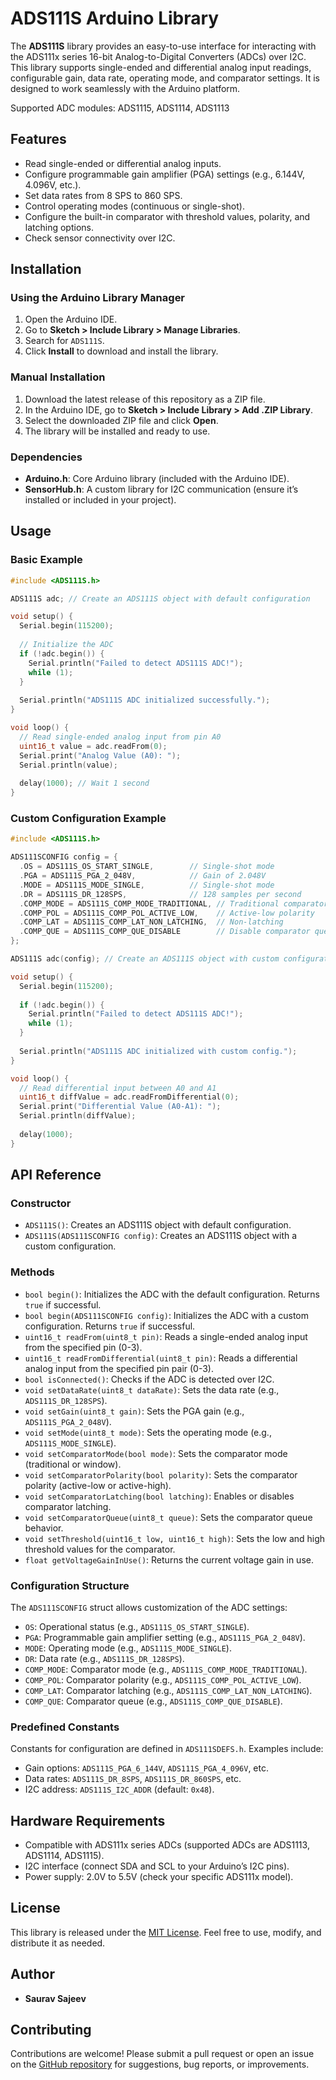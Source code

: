 # ADS111S Arduino Library

The **ADS111S** library provides an easy-to-use interface for interacting with the ADS111x series 16-bit Analog-to-Digital Converters (ADCs) over I2C. This library supports single-ended and differential analog input readings, configurable gain, data rate, operating mode, and comparator settings. It is designed to work seamlessly with the Arduino platform.

Supported ADC modules: ADS1115, ADS1114, ADS1113

## Features
- Read single-ended or differential analog inputs.
- Configure programmable gain amplifier (PGA) settings (e.g., 6.144V, 4.096V, etc.).
- Set data rates from 8 SPS to 860 SPS.
- Control operating modes (continuous or single-shot).
- Configure the built-in comparator with threshold values, polarity, and latching options.
- Check sensor connectivity over I2C.

## Installation

### Using the Arduino Library Manager
1. Open the Arduino IDE.
2. Go to **Sketch > Include Library > Manage Libraries**.
3. Search for `ADS111S`.
4. Click **Install** to download and install the library.

### Manual Installation
1. Download the latest release of this repository as a ZIP file.
2. In the Arduino IDE, go to **Sketch > Include Library > Add .ZIP Library**.
3. Select the downloaded ZIP file and click **Open**.
4. The library will be installed and ready to use.

### Dependencies
- **Arduino.h**: Core Arduino library (included with the Arduino IDE).
- **SensorHub.h**: A custom library for I2C communication (ensure it’s installed or included in your project).

## Usage

### Basic Example
```cpp
#include <ADS111S.h>

ADS111S adc; // Create an ADS111S object with default configuration

void setup() {
  Serial.begin(115200);
  
  // Initialize the ADC
  if (!adc.begin()) {
    Serial.println("Failed to detect ADS111S ADC!");
    while (1);
  }
  
  Serial.println("ADS111S ADC initialized successfully.");
}

void loop() {
  // Read single-ended analog input from pin A0
  uint16_t value = adc.readFrom(0);
  Serial.print("Analog Value (A0): ");
  Serial.println(value);
  
  delay(1000); // Wait 1 second
}
```

### Custom Configuration Example
```cpp
#include <ADS111S.h>

ADS111SCONFIG config = {
  .OS = ADS111S_OS_START_SINGLE,        // Single-shot mode
  .PGA = ADS111S_PGA_2_048V,            // Gain of 2.048V
  .MODE = ADS111S_MODE_SINGLE,          // Single-shot mode
  .DR = ADS111S_DR_128SPS,              // 128 samples per second
  .COMP_MODE = ADS111S_COMP_MODE_TRADITIONAL, // Traditional comparator
  .COMP_POL = ADS111S_COMP_POL_ACTIVE_LOW,    // Active-low polarity
  .COMP_LAT = ADS111S_COMP_LAT_NON_LATCHING,  // Non-latching
  .COMP_QUE = ADS111S_COMP_QUE_DISABLE        // Disable comparator queue
};

ADS111S adc(config); // Create an ADS111S object with custom configuration

void setup() {
  Serial.begin(115200);
  
  if (!adc.begin()) {
    Serial.println("Failed to detect ADS111S ADC!");
    while (1);
  }
  
  Serial.println("ADS111S ADC initialized with custom config.");
}

void loop() {
  // Read differential input between A0 and A1
  uint16_t diffValue = adc.readFromDifferential(0);
  Serial.print("Differential Value (A0-A1): ");
  Serial.println(diffValue);
  
  delay(1000);
}
```

## API Reference

### Constructor
- `ADS111S()`: Creates an ADS111S object with default configuration.
- `ADS111S(ADS111SCONFIG config)`: Creates an ADS111S object with a custom configuration.

### Methods
- `bool begin()`: Initializes the ADC with the default configuration. Returns `true` if successful.
- `bool begin(ADS111SCONFIG config)`: Initializes the ADC with a custom configuration. Returns `true` if successful.
- `uint16_t readFrom(uint8_t pin)`: Reads a single-ended analog input from the specified pin (0-3).
- `uint16_t readFromDifferential(uint8_t pin)`: Reads a differential analog input from the specified pin pair (0-3).
- `bool isConnected()`: Checks if the ADC is detected over I2C.
- `void setDataRate(uint8_t dataRate)`: Sets the data rate (e.g., `ADS111S_DR_128SPS`).
- `void setGain(uint8_t gain)`: Sets the PGA gain (e.g., `ADS111S_PGA_2_048V`).
- `void setMode(uint8_t mode)`: Sets the operating mode (e.g., `ADS111S_MODE_SINGLE`).
- `void setComparatorMode(bool mode)`: Sets the comparator mode (traditional or window).
- `void setComparatorPolarity(bool polarity)`: Sets the comparator polarity (active-low or active-high).
- `void setComparatorLatching(bool latching)`: Enables or disables comparator latching.
- `void setComparatorQueue(uint8_t queue)`: Sets the comparator queue behavior.
- `void setThreshold(uint16_t low, uint16_t high)`: Sets the low and high threshold values for the comparator.
- `float getVoltageGainInUse()`: Returns the current voltage gain in use.

### Configuration Structure
The `ADS111SCONFIG` struct allows customization of the ADC settings:
- `OS`: Operational status (e.g., `ADS111S_OS_START_SINGLE`).
- `PGA`: Programmable gain amplifier setting (e.g., `ADS111S_PGA_2_048V`).
- `MODE`: Operating mode (e.g., `ADS111S_MODE_SINGLE`).
- `DR`: Data rate (e.g., `ADS111S_DR_128SPS`).
- `COMP_MODE`: Comparator mode (e.g., `ADS111S_COMP_MODE_TRADITIONAL`).
- `COMP_POL`: Comparator polarity (e.g., `ADS111S_COMP_POL_ACTIVE_LOW`).
- `COMP_LAT`: Comparator latching (e.g., `ADS111S_COMP_LAT_NON_LATCHING`).
- `COMP_QUE`: Comparator queue (e.g., `ADS111S_COMP_QUE_DISABLE`).

### Predefined Constants
Constants for configuration are defined in `ADS111SDEFS.h`. Examples include:
- Gain options: `ADS111S_PGA_6_144V`, `ADS111S_PGA_4_096V`, etc.
- Data rates: `ADS111S_DR_8SPS`, `ADS111S_DR_860SPS`, etc.
- I2C address: `ADS111S_I2C_ADDR` (default: `0x48`).

## Hardware Requirements
- Compatible with ADS111x series ADCs (supported ADCs are ADS1113, ADS1114, ADS1115).
- I2C interface (connect SDA and SCL to your Arduino’s I2C pins).
- Power supply: 2.0V to 5.5V (check your specific ADS111x model).

## License
This library is released under the [MIT License](LICENSE). Feel free to use, modify, and distribute it as needed.

## Author
- **Saurav Sajeev**

## Contributing
Contributions are welcome! Please submit a pull request or open an issue on the [GitHub repository](https://github.com/styropyr0/ADS111S) for suggestions, bug reports, or improvements.

